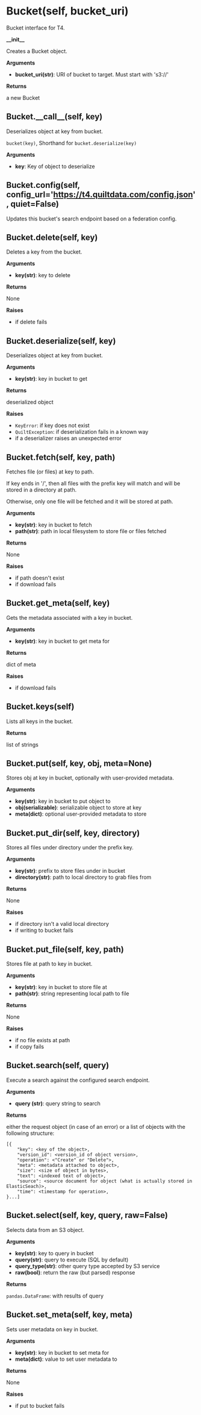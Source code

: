 
# Bucket(self, bucket\_uri)
Bucket interface for T4.

**\_\_init\_\_**

Creates a Bucket object.

__Arguments__

* __bucket\_uri(str)__:  URI of bucket to target. Must start with 's3://'

__Returns__

a new Bucket

## Bucket.\_\_call\_\_(self, key)
Deserializes object at key from bucket.

`bucket(key)`, Shorthand for `bucket.deserialize(key)`

__Arguments__

* __key__:  Key of object to deserialize


## Bucket.config(self, config\_url='https://t4.quiltdata.com/config.json', quiet=False)

Updates this bucket's search endpoint based on a federation config.


## Bucket.delete(self, key)

Deletes a key from the bucket.

__Arguments__

* __key(str)__:  key to delete

__Returns__

None

__Raises__

* if delete fails


## Bucket.deserialize(self, key)

Deserializes object at key from bucket.

__Arguments__

* __key(str)__:  key in bucket to get

__Returns__

deserialized object

__Raises__

* `KeyError`:  if key does not exist
* `QuiltException`:  if deserialization fails in a known way
* if a deserializer raises an unexpected error


## Bucket.fetch(self, key, path)

Fetches file (or files) at key to path.

If key ends in '/', then all files with the prefix key will match and
will be stored in a directory at path.

Otherwise, only one file will be fetched and it will be stored at path.

__Arguments__

* __key(str)__:  key in bucket to fetch
* __path(str)__:  path in local filesystem to store file or files fetched

__Returns__

None

__Raises__

* if path doesn't exist
* if download fails


## Bucket.get\_meta(self, key)

Gets the metadata associated with a key in bucket.

__Arguments__

* __key(str)__:  key in bucket to get meta for

__Returns__

dict of meta

__Raises__

* if download fails


## Bucket.keys(self)

Lists all keys in the bucket.

__Returns__

list of strings


## Bucket.put(self, key, obj, meta=None)

Stores obj at key in bucket, optionally with user-provided metadata.

__Arguments__

* __key(str)__:  key in bucket to put object to
* __obj(serializable)__:  serializable object to store at key
* __meta(dict)__:  optional user-provided metadata to store


## Bucket.put\_dir(self, key, directory)

Stores all files under directory under the prefix key.

__Arguments__

* __key(str)__:  prefix to store files under in bucket
* __directory(str)__:  path to local directory to grab files from

__Returns__

None

__Raises__

* if directory isn't a valid local directory
* if writing to bucket fails


## Bucket.put\_file(self, key, path)

Stores file at path to key in bucket.

__Arguments__

* __key(str)__:  key in bucket to store file at
* __path(str)__:  string representing local path to file

__Returns__

None

__Raises__

* if no file exists at path
* if copy fails


## Bucket.search(self, query)

Execute a search against the configured search endpoint.

__Arguments__

* __query (str)__:  query string to search

__Returns__

either the request object (in case of an error) or
a list of objects with the following structure:
```
[{
    "key": <key of the object>,
    "version_id": <version_id of object version>,
    "operation": <"Create" or "Delete">,
    "meta": <metadata attached to object>,
    "size": <size of object in bytes>,
    "text": <indexed text of object>,
    "source": <source document for object (what is actually stored in ElasticSeach)>,
    "time": <timestamp for operation>,
}...]
```


## Bucket.select(self, key, query, raw=False)

Selects data from an S3 object.

__Arguments__

* __key(str)__:  key to query in bucket
* __query(str)__:  query to execute (SQL by default)
* __query\_type(str)__:  other query type accepted by S3 service
* __raw(bool)__:  return the raw (but parsed) response

__Returns__

`pandas.DataFrame`: with results of query


## Bucket.set\_meta(self, key, meta)

Sets user metadata on key in bucket.

__Arguments__

* __key(str)__:  key in bucket to set meta for
* __meta(dict)__:  value to set user metadata to

__Returns__

None

__Raises__

* if put to bucket fails

